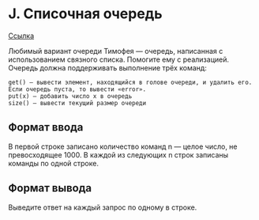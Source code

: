 # J. Списочная очередь

[Ссылка](https://contest.yandex.ru/contest/22779/problems/J/)

Любимый вариант очереди Тимофея — очередь, написанная с использованием связного списка. Помогите ему с реализацией. Очередь должна поддерживать выполнение трёх команд:

    get() — вывести элемент, находящийся в голове очереди, и удалить его. Если очередь пуста, то вывести «error».
    put(x) — добавить число x в очередь
    size() — вывести текущий размер очереди

## Формат ввода

В первой строке записано количество команд n — целое число, не превосходящее 1000. В каждой из следующих n строк записаны команды по одной строке.

## Формат вывода

Выведите ответ на каждый запрос по одному в строке.